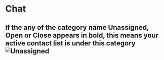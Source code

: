 # Chat

## If the any of the category name Unassigned, Open or Close appears in bold, this means your active contact list is under this category ![Unassigned](../../static/img/chats_img/tabs.jpg)